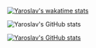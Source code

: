 [![Yaroslav's wakatime stats](https://github-readme-stats-git-masterrstaa-rickstaa.vercel.app/api/wakatime?username=@yarikks)](https://github.com/anuraghazra/github-readme-stats)


![Yaroslav's GitHub stats](https://github-readme-stats.vercel.app/api?username=YaroslavAntoniuk&show_icons=true&theme=dark) 


[![Yaroslav's GitHub stats](https://github-readme-stats.vercel.app/api/top-langs?username=YaroslavAntoniuk&theme=dark&show_icons=true&layout=compact)](https://github.com/YaroslavAntoniuk)
